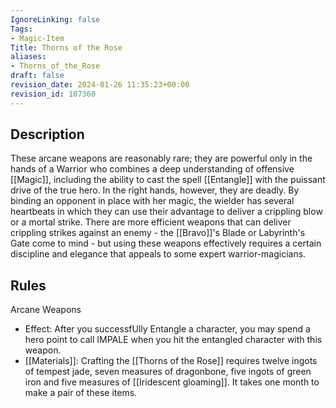 ```yaml
---
IgnoreLinking: false
Tags:
- Magic-Item
Title: Thorns of the Rose
aliases:
- Thorns_of_the_Rose
draft: false
revision_date: 2024-01-26 11:35:23+00:00
revision_id: 107360
---
```


## Description
These arcane weapons are reasonably rare; they are powerful only in the hands of a Warrior who combines a deep understanding of offensive [[Magic]], including the ability to cast the spell [[Entangle]] with the puissant drive of the true hero. In the right hands, however, they are deadly. By binding an opponent in place with her magic, the wielder has several heartbeats in which they can use their advantage to deliver a crippling blow or a mortal strike.
There are more efficient weapons that can deliver crippling strikes against an enemy - the [[Bravo]]'s Blade or Labyrinth's Gate come to mind - but using these weapons effectively requires a certain discipline and elegance that appeals to some expert warrior-magicians.
## Rules
Arcane Weapons
* Effect: After you successfUlly Entangle a character, you may spend a hero point to call IMPALE when you hit the entangled character with this weapon.
* [[Materials]]: Crafting the [[Thorns of the Rose]] requires twelve ingots of tempest jade, seven measures of dragonbone, five ingots of green iron and five measures of [[Iridescent gloaming]]. It takes one month to make a pair of these items.
